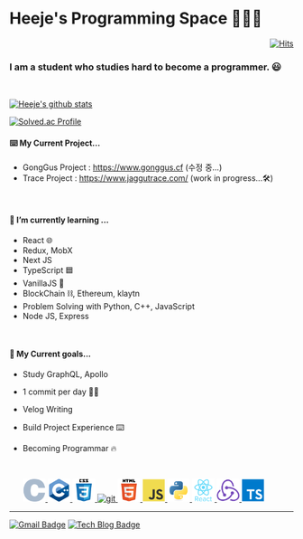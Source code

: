 # Heeje's Programming Space 🧑🏻‍💻



<div align=right>

  [![Hits](https://hits.seeyoufarm.com/api/count/incr/badge.svg?url=https%3A%2F%2Fgithub.com%2Fgjbae1212%2Fhit-counter&count_bg=%23003C8F&title_bg=%23FF5722&icon=counter-strike.svg&icon_color=%23FFEB3B&title=hits&edge_flat=false)](https://hits.seeyoufarm.com)

  </div>

### I am a student who studies hard to become a programmer. 😃

</br>

[![Heeje's github stats](https://github-readme-stats.vercel.app/api?username=holim0)](https://github.com/anuraghazra/github-readme-stats)


[![Solved.ac Profile](http://mazassumnida.wtf/api/v2/generate_badge?boj=holim0)](https://solved.ac/holim0/)

#### **⌨️ My Current Project...**

- GongGus Project : https://www.gonggus.cf (수정 중...)
- Trace Project : https://www.jaggutrace.com/ (work in progress...🛠)

</br>

#### **🌱 I’m currently learning ...**

- React 🌐
- Redux, MobX
- Next JS
- TypeScript 🟦
- VanillaJS 🍨
- BlockChain ⛓, Ethereum, klaytn
- Problem Solving with Python, C++, JavaScript
- Node JS, Express



</br>



#### **🎯 My Current goals...**


- Study GraphQL, Apollo

- 1 commit per day 👍🏻

- Velog Writing

- Build Project Experience ⌨️

- Becoming Programmar 🔥

  </br>
  
  
  
  <a href="https://www.cprogramming.com/" target="_blank"> <img src="https://raw.githubusercontent.com/devicons/devicon/master/icons/c/c-original.svg" alt="c" width="40" height="40"/> </a> <a href="https://www.w3schools.com/cpp/" target="_blank"> <img src="https://raw.githubusercontent.com/devicons/devicon/master/icons/cplusplus/cplusplus-original.svg" alt="cplusplus" width="40" height="40"/> </a> <a href="https://www.w3schools.com/css/" target="_blank"> <img src="https://raw.githubusercontent.com/devicons/devicon/master/icons/css3/css3-original-wordmark.svg" alt="css3" width="40" height="40"/> </a> <a href="https://git-scm.com/" target="_blank"> <img src="https://www.vectorlogo.zone/logos/git-scm/git-scm-icon.svg" alt="git" width="40" height="40"/> </a> <a href="https://www.w3.org/html/" target="_blank"> <img src="https://raw.githubusercontent.com/devicons/devicon/master/icons/html5/html5-original-wordmark.svg" alt="html5" width="40" height="40"/> </a> <a href="https://developer.mozilla.org/en-US/docs/Web/JavaScript" target="_blank"> <img src="https://raw.githubusercontent.com/devicons/devicon/master/icons/javascript/javascript-original.svg" alt="javascript" width="40" height="40"/> </a> <a href="https://www.python.org" target="_blank"> <img src="https://raw.githubusercontent.com/devicons/devicon/master/icons/python/python-original.svg" alt="python" width="40" height="40"/> </a> <a href="https://reactjs.org/" target="_blank"> <img src="https://raw.githubusercontent.com/devicons/devicon/master/icons/react/react-original-wordmark.svg" alt="react" width="40" height="40"/> </a> <a href="https://redux.js.org" target="_blank"> <img src="https://raw.githubusercontent.com/devicons/devicon/master/icons/redux/redux-original.svg" alt="redux" width="40" height="40"/> </a> <a href="https://www.typescriptlang.org/" target="_blank"> <img src="https://raw.githubusercontent.com/devicons/devicon/master/icons/typescript/typescript-original.svg" alt="typescript" width="40" height="40"/></a>






---

  [![Gmail Badge](https://img.shields.io/badge/Gmail-d14836?style=flat-square&logo=Gmail&logoColor=white&link=mailto:holim1226@gmail.com)](mailto:holim1226@gmail.com) [![Tech Blog Badge](http://img.shields.io/badge/-Tech%20blog-black?style=flat-square&logo=github&link=https://velog.io/@holim0)](https://velog.io/@holim0)











<!--
**holim0/holim0** is a ✨ _special_ ✨ repository because its `README.md` (this file) appears on your GitHub profile.

Here are some ideas to get you started:

- 🔭 I’m currently working on ...
- 🌱 I’m currently learning ...
- 👯 I’m looking to collaborate on ...
- 🤔 I’m looking for help with ...
- 💬 Ask me about ...
- 📫 How to reach me: ...
- 😄 Pronouns: ...
- ⚡ Fun fact: ...
-->

